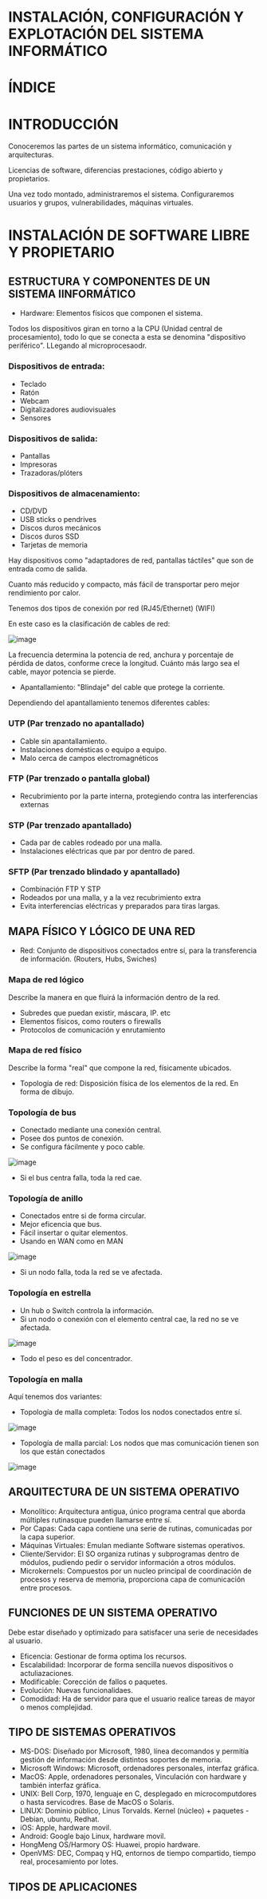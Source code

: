 # INSTALACIÓN, CONFIGURACIÓN Y EXPLOTACIÓN DEL SISTEMA INFORMÁTICO

# ÍNDICE

# INTRODUCCIÓN

Conoceremos las partes de un sistema informático, comunicación y arquitecturas.

Licencias de software, diferencias prestaciones, código abierto y propietarios.

Una vez todo montado, administraremos el sistema. Configuraremos usuarios y grupos, vulnerabilidades, máquinas virtuales.

# INSTALACIÓN DE SOFTWARE LIBRE Y PROPIETARIO

## ESTRUCTURA Y COMPONENTES DE UN SISTEMA IINFORMÁTICO

- Hardware: Elementos físicos que componen el sistema.

Todos los dispositivos giran en torno a la CPU (Unidad central de procesamiento), todo lo que se conecta a esta se denomina "dispositivo periférico". LLegando al microprocesaodr.

### Dispositivos de entrada:

- Teclado
- Ratón
- Webcam
- Digitalizadores audiovisuales
- Sensores

### Dispositivos de salida:

- Pantallas
- Impresoras
- Trazadoras/plóters

### Dispositivos de almacenamiento:

- CD/DVD
- USB sticks o pendrives
- Discos duros mecánicos
- Discos duros SSD
- Tarjetas de memoria

Hay dispositivos como "adaptadores de red, pantallas táctiles" que son de entrada como de salida.

Cuanto más reducido y compacto, más fácil de transportar pero mejor rendimiento por calor.

Tenemos dos tipos de conexión por red (RJ45/Ethernet) (WIFI)

En este caso es la clasificación de cables de red:

![image](https://github.com/user-attachments/assets/509de3c8-c796-4e3b-a057-25b3d7960210)

La frecuencia determina la potencia de red, anchura y porcentaje de pérdida de datos, conforme crece la longitud. Cuánto más largo sea el cable, mayor potencia se pierde.

- Apantallamiento: "Blindaje" del cable que protege la corriente.

Dependiendo del apantallamiento tenemos diferentes cables:

### UTP (Par trenzado no apantallado)

- Cable sin apantallamiento.
- Instalaciones domésticas o equipo a equipo.
- Malo cerca de campos electromagnéticos

### FTP (Par trenzado o pantalla global)

- Recubrimiento por la parte interna, protegiendo contra las interferencias externas

### STP (Par trenzado apantallado)

- Cada par de cables rodeado por una malla.
- Instalaciones eléctricas que par por dentro de pared.

### SFTP (Par trenzado blindado y apantallado)

- Combinación FTP Y STP
- Rodeados por una malla, y a la vez recubrimiento extra
- Evita interferencias eléctricas y preparados para tiras largas.

## MAPA FÍSICO Y LÓGICO DE UNA RED

- Red: Conjunto de dispositivos conectados entre sí, para la transferencia de información. (Routers, Hubs, Swiches)

### Mapa de red lógico

Describe la manera en que fluirá la información dentro de la red.

- Subredes que puedan existir, máscara, IP. etc
- Elementos físicos, como routers o firewalls
- Protocolos de comunicación y enrutamiento

### Mapa de red físico

Describe la forma "real" que compone la red, físicamente ubicados.

- Topología de red: Disposición física de los elementos de la red. En forma de dibujo.

### Topología de bus

- Conectado mediante una conexión central.
- Posee dos puntos de conexión.
- Se configura fácilmente y poco cable.

![image](https://github.com/user-attachments/assets/ba618fcf-23b7-4647-b2db-8de9ee5cdec8)

- Si el bus centra falla, toda la red cae.

### Topología de anillo

- Conectados entre si de forma circular.
- Mejor eficencia que bus.
- Fácil insertar o quitar elementos.
- Usando en WAN como en MAN

![image](https://github.com/user-attachments/assets/0cfc4393-e68b-43f8-8f53-d7a426bc3e28)

- Si un nodo falla, toda la red se ve afectada.

### Topología en estrella

- Un hub o Switch controla la información.
- Si un nodo o conexión con el elemento central cae, la red no se ve afectada.

![image](https://github.com/user-attachments/assets/6daa11a7-7d36-4293-82cc-cdbaa60990ae)

- Todo el peso es del concentrador.

### Topología en malla

Aquí tenemos dos variantes:

- Topología de malla completa: Todos los nodos conectados entre sí.

![image](https://github.com/user-attachments/assets/e9b92715-acbe-492d-ac3f-abd5b376efa5)

- Topología de malla parcial: Los nodos que mas comunicación tienen son los que están conectados

![image](https://github.com/user-attachments/assets/35c66afc-ffb1-41f7-a8f8-f1a8e78eff4f)

## ARQUITECTURA DE UN SISTEMA OPERATIVO

- Monolítico: Arquitectura antigua, único programa central que aborda múltiples rutinasque pueden llamarse entre sí.
- Por Capas: Cada capa contiene una serie de rutinas, comunicadas por la capa superior.
- Máquinas Virtuales: Emulan mediante Software sistemas operativos.
- Cliente/Servidor: El SO organiza rutinas y subprogramas dentro de módulos, pudiendo pedir o servidor información a otros módulos.
- Microkernels: Compuestos por un nucleo principal de coordinación de procesos y reserva de memoria, proporciona capa de comunicación entre procesos.

## FUNCIONES DE UN SISTEMA OPERATIVO

Debe estar diseñado y optimizado para satisfacer una serie de necesidades al usuario.

- Eficencia: Gestionar de forma optima los recursos.
- Escalabilidad: Incorporar de forma sencilla nuevos dispositivos o actuliazaciones.
- Modificable: Corección de fallos o paquetes.
- Evolución: Nuevas funcionalidaes.
- Comodidad: Ha de servidor para que el usuario realice tareas de mayor o menos complejidad.

## TIPO DE SISTEMAS OPERATIVOS

- MS-DOS: Diseñado por Microsoft, 1980, línea decomandos y permitía gestión de información desde distintos soportes de memoria.
- Microsoft Windows: Microsoft, ordenadores personales, interfaz gráfica.
- MacOS: Apple, ordenadores personales, Vinculación con hardware y también interfaz gráfica.
- UNIX: Bell Corp, 1970, lenguaje en C, desplegado en microcomputdores o hasta servicodres. Base de MacOS o Solaris.
- LINUX: Dominio público, Linus Torvalds. Kernel (núcleo) + paquetes - Debian, ubuntu, Redhat.
- iOS: Apple, hardware movil.
- Android: Google bajo Linux, hardware movil.
- HongMeng OS/Harmory OS: Huawei, propio hardware.
- OpenVMS: DEC, Compaq y HQ, entornos de tiempo compartido, tiempo real, procesamiento por lotes.

## TIPOS DE APLICACIONES






